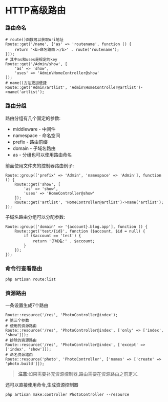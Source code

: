 # HTTP高级路由

### 路由命名

```
# route()函数可以获取uri地址
Route::get('/name', ['as' => 'routename', function () {
    return '<b>命名路由:</b>' . route('routename');
}]);
# 其中as和uses是规定的key
Route::get('/Admin/show', [
    'as' => 'show',
    'uses' => 'Admin\HomeController@show'
]);
# name()方法更加便捷
Route::get('Admin/artlist', 'Admin\HomeController@artlist')->name('artlist');
```

### 路由分组

路由分组有几个固定的参数:

* middleware - 中间件
* namespace - 命名空间
* prefix - 路由前缀
* domain - 子域名路由
* as - 分组也可以使用路由命名

前面使用文件夹的控制器路由例子:

```
Route::group(['prefix' => 'Admin', 'namespace' => 'Admin'], function () {
    Route::get('show', [
        'as' => 'show',
        'uses' => 'HomeController@show'
    ]);
    Route::get('artlist', 'HomeController@artlist')->name('artlist');
});
```

子域名路由分组可以分配参数:

```
Route::group(['domain' => '{account}.blog.app'], function () {
    Route::get('test/{id}', function ($account, $id = null) {
        if ($account == 'test') {
            return '子域名:' . $account;
        }
    });
});
```

### 命令行查看路由

```
php artisan route:list
```

### 资源路由

一条设置生成7个路由

```
Route::resource('/res', 'PhotoController@index');
# 第三个参数
# 使用的资源路由
Route::resource('/res', 'PhotoController@index', ['only' => ['index', 'show']]);
# 排除的资源路由
Route::resource('/res', 'PhotoController@index', ['except' => ['index', 'show']]);
# 命名资源路由
Route::resource('photo', 'PhotoController', ['names' => ['create' => 'photo.build']]);
```

> **注意**:如果需要补充资源控制器,路由需要在资源路由之前定义.

还可以直接使用命令,生成资源控制器

```
php artisan make:controller PhotoController --resource
```

